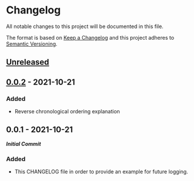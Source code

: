 # Changelog
All notable changes to this project will be documented in this file.

The format is based on [Keep a Changelog](http://keepachangelog.com/en/1.0.0/)
and this project adheres to [Semantic Versioning](http://semver.org/spec/v2.0.0.html).

## [Unreleased]

## [0.0.2] - 2021-10-21
### Added
- Reverse chronological ordering explanation

## 0.0.1 - 2021-10-21
***Initial Commit***
### Added
- This CHANGELOG file in order to provide an example for future logging.

[Unreleased]: https://github.com/zico-io/repo-boiler/compare/v1.0.0...HEAD
[0.0.2]: https://github.com/zico-io/repo-boiler/compare/v0.0.1...v0.0.2